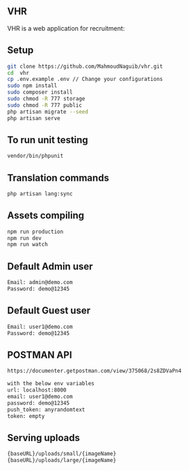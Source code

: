 ## VHR

VHR is a web application for recruitment:
## Setup

```bash
git clone https://github.com/MahmoudNaguib/vhr.git
cd  vhr
cp .env.example .env // Change your configurations
sudo npm install
sudo composer install
sudo chmod -R 777 storage
sudo chmod -R 777 public
php artisan migrate --seed
php artisan serve
```
## To run unit testing
```bash
vendor/bin/phpunit
```

## Translation commands
```bash
php artisan lang:sync
```

## Assets compiling
```bash
npm run production
npm run dev
npm run watch
```



## Default Admin user
```bash
Email: admin@demo.com
Password: demo@12345
```
## Default Guest user
```bash
Email: user1@demo.com
Password: demo@12345
```
## POSTMAN API
```bash
https://documenter.getpostman.com/view/375068/2s8ZDVaPn4

with the below env variables
url: localhost:8000
email: user1@demo.com
password: demo@12345
push_token: anyrandomtext
token: empty
```
## Serving uploads
```bash
{baseURL}/uploads/small/{imageName}
{baseURL}/uploads/large/{imageName}
